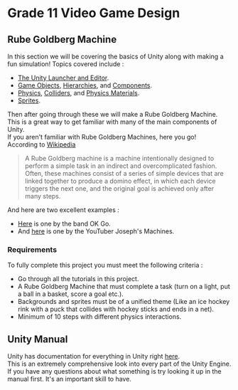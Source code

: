 # Grade 11 Video Game Design

## Rube Goldberg Machine

In this section we will be covering the basics of Unity along with making a fun simulation!
Topics covered include : 
* [The Unity Launcher and Editor](./1%20UnityEditor.md).
* [Game Objects](./2%20GameObjects.md), [Hierarchies](./2%20GameObjects.md/#hierarchies), and [Components](./2%20GameObjects.md/#components).
* [Physics](./3%20Physics.md), [Colliders](./3%20Physics.md/#colliders), and [Physics Materials](./3%20Physics.md/#physics-materials).
* [Sprites](./4%20Sprites.md).

Then after going through these we will make a Rube Goldberg Machine. This is a great way to get familiar with many of the main components of Unity.\
If you aren't familiar with Rube Goldberg Machines, here you go!\
According to [Wikipedia](https://en.wikipedia.org/wiki/Rube_Goldberg_machine)
> A Rube Goldberg machine is a machine intentionally designed to perform a simple task in an indirect and overcomplicated fashion. Often, these machines consist of a series of simple devices that are linked together to produce a domino effect, in which each device triggers the next one, and the original goal is achieved only after many steps.

And here are two excellent examples :
* [Here](https://www.youtube.com/watch?v=qybUFnY7Y8w) is one by the band OK Go.
* And [here](https://www.youtube.com/watch?v=GOMIBdM6N7Q) is one by the YouTuber Joseph's Machines.

### Requirements

To fully complete this project you must meet the following criteria :  
* Go through all the tutorials in this project. 
* A Rube Goldberg Machine that must complete a task (turn on a light, put a ball in a basket, score a goal etc.).
* Backgrounds and sprites must be of a unified theme (Like an ice hockey rink with a puck that collides with hockey sticks and ends in a net).
* Minimum of 10 steps with different physics interactions.

## Unity Manual

Unity has documentation for everything in Unity right [here](https://docs.unity3d.com/Manual/).\
This is an extremely comprehensive look into every part of the Unity Engine. If you have any questions about what something is try looking it up in the manual first. It's an important skill to have.